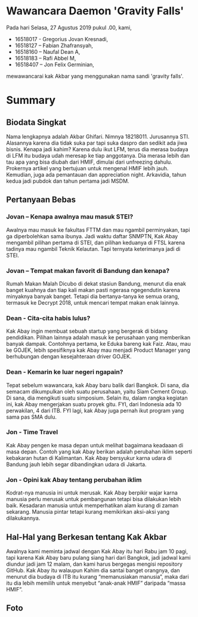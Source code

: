 # Wawancara Daemon 'Gravity Falls'
Pada hari Selasa, 27 Agustus 2019 pukul .00, kami,
- 16518017 - Gregorius Jovan Kresnadi,
- 16518127 – Fabian Zhafransyah,
- 16518160 – Naufal Dean A,
- 16518183 – Rafi Abbel M,
- 16518407 – Jon Felix Germinian,

mewawancarai kak Akbar yang menggunakan nama sandi 'gravity falls'.

# Summary
## Biodata Singkat
  Nama lengkapnya adalah Akbar Ghifari. Nimnya 18218011. Jurusannya STI. Alasannya karena dia tidak suka par tapi suka daspro dan sedikit ada jiwa bisnis. Kenapa jadi kahim? Karena dulu ikut LFM, terus dia merasa budaya di LFM itu budaya udah meresap ke tiap anggotanya. Dia merasa lebih dan tau apa yang bisa diubah dari HMIF, dimulai dari unfreezing dahulu. Prokernya artikel yang bertujuan untuk mengenal HMIF lebih jauh. Kemudian, juga ada pemantauan dan appreciation night. Arkavidia, tahun kedua jadi pubdok dan tahun pertama jadi MSDM.

## Pertanyaan Bebas

### Jovan – Kenapa awalnya mau masuk STEI?
Awalnya mau masuk ke fakultas FTTM dan mau ngambil perminyakan, tapi ga diperbolehkan sama ibunya. Jadi waktu daftar SNMPTN, Kak Abay mengambil pilihan pertama di STEI, dan pilihan keduanya di FTSL karena tadinya mau ngambil Teknik Kelautan. Tapi ternyata keterimanya jadi di STEI.

### Jovan – Tempat makan favorit di Bandung dan kenapa?
  Rumah Makan Malah Dicubo di dekat stasiun Bandung, menurut dia enak banget kuahnya dan tiap kali makan pasti ngerasa ngegendutin karena minyaknya banyak banget. Tetapi dia bertanya-tanya ke semua orang, termasuk ke Decrypt 2018, untuk mencari tempat makan enak lainnya.

### Dean - Cita-cita habis lulus?
Kak Abay ingin membuat sebuah startup yang bergerak di bidang pendidikan. Pilihan lainnya adalah masuk ke perusahaan yang memberikan banyak dampak. Contohnya pertama, ke Eduka bareng kak Faiz. Atau, mau ke GOJEK, lebih spesifiknya kak Abay mau menjadi Product Manager yang berhubungan dengan kesejahteraan driver GOJEK.

### Dean - Kemarin ke luar negeri ngapain?
Tepat sebelum wawancara, kak Abay baru balik dari Bangkok. Di sana, dia semacam dikumpulkan oleh suatu perusahaan, yaitu Siam Cement Group. Di sana, dia mengikuti suatu simposium. Selain itu, dalam rangka kegiatan ini, kak Abay mengerjakan suatu proyek gitu. FYI, dari Indonesia ada 10 perwakilan, 4 dari ITB. FYI lagi, kak Abay juga pernah ikut program yang sama pas SMA dulu.

### Jon - Time Travel
Kak Abay pengen ke masa depan untuk melihat bagaimana keadaaan di masa depan. Contoh yang kak Abay berikan adalah perubahan iklim seperti kebakaran hutan di Kalimantan. Kak Abay bersyukur karna udara di Bandung jauh lebih segar dibandingkan udara di Jakarta.

### Jon - Opini kak Abay tentang perubahan iklim
Kodrat-nya manusia ini untuk merusak. Kak Abay berpikir wajar karna manusia perlu merusak untuk pembangunan tetapi bisa dilakukan lebih baik. Kesadaran manusia untuk memperhatikan alam kurang di zaman sekarang. Manusia pintar tetapi kurang memikirkan aksi-aksi yang dilakukannya. 

## Hal-Hal yang Berkesan tentang Kak Akbar
 Awalnya kami meminta jadwal dengan Kak Abay itu hari Rabu jam 10 pagi, tapi karena Kak Abay baru pulang siang hari dari Bangkok, jadi jadwal kami diundur jadi jam 12 malam, dan kami harus bergegas mengisi repository GitHub. Kak Abay itu walaupun Kahim dia santai banget orangnya, dan menurut dia budaya di ITB itu kurang “memanusiakan manusia”, maka dari itu dia lebih memilih untuk menyebut “anak-anak HMIF” daripada “massa HMIF”.

## Foto
